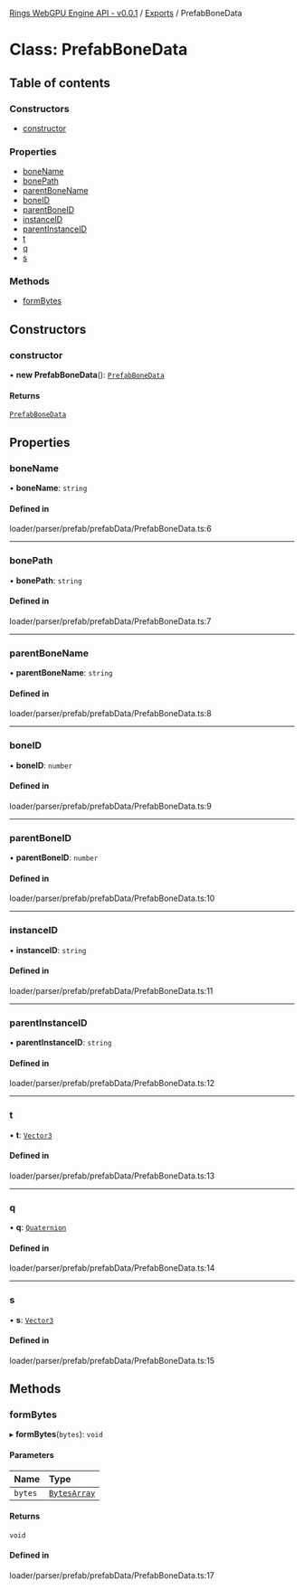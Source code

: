 [Rings WebGPU Engine API - v0.0.1](../README.md) / [Exports](../modules.md) / PrefabBoneData

# Class: PrefabBoneData

## Table of contents

### Constructors

- [constructor](PrefabBoneData.md#constructor)

### Properties

- [boneName](PrefabBoneData.md#bonename)
- [bonePath](PrefabBoneData.md#bonepath)
- [parentBoneName](PrefabBoneData.md#parentbonename)
- [boneID](PrefabBoneData.md#boneid)
- [parentBoneID](PrefabBoneData.md#parentboneid)
- [instanceID](PrefabBoneData.md#instanceid)
- [parentInstanceID](PrefabBoneData.md#parentinstanceid)
- [t](PrefabBoneData.md#t)
- [q](PrefabBoneData.md#q)
- [s](PrefabBoneData.md#s)

### Methods

- [formBytes](PrefabBoneData.md#formbytes)

## Constructors

### constructor

• **new PrefabBoneData**(): [`PrefabBoneData`](PrefabBoneData.md)

#### Returns

[`PrefabBoneData`](PrefabBoneData.md)

## Properties

### boneName

• **boneName**: `string`

#### Defined in

loader/parser/prefab/prefabData/PrefabBoneData.ts:6

___

### bonePath

• **bonePath**: `string`

#### Defined in

loader/parser/prefab/prefabData/PrefabBoneData.ts:7

___

### parentBoneName

• **parentBoneName**: `string`

#### Defined in

loader/parser/prefab/prefabData/PrefabBoneData.ts:8

___

### boneID

• **boneID**: `number`

#### Defined in

loader/parser/prefab/prefabData/PrefabBoneData.ts:9

___

### parentBoneID

• **parentBoneID**: `number`

#### Defined in

loader/parser/prefab/prefabData/PrefabBoneData.ts:10

___

### instanceID

• **instanceID**: `string`

#### Defined in

loader/parser/prefab/prefabData/PrefabBoneData.ts:11

___

### parentInstanceID

• **parentInstanceID**: `string`

#### Defined in

loader/parser/prefab/prefabData/PrefabBoneData.ts:12

___

### t

• **t**: [`Vector3`](Vector3.md)

#### Defined in

loader/parser/prefab/prefabData/PrefabBoneData.ts:13

___

### q

• **q**: [`Quaternion`](Quaternion.md)

#### Defined in

loader/parser/prefab/prefabData/PrefabBoneData.ts:14

___

### s

• **s**: [`Vector3`](Vector3.md)

#### Defined in

loader/parser/prefab/prefabData/PrefabBoneData.ts:15

## Methods

### formBytes

▸ **formBytes**(`bytes`): `void`

#### Parameters

| Name | Type |
| :------ | :------ |
| `bytes` | [`BytesArray`](BytesArray.md) |

#### Returns

`void`

#### Defined in

loader/parser/prefab/prefabData/PrefabBoneData.ts:17
